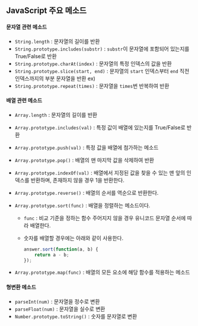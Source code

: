 ## JavaScript 주요 메소드

#### 문자열 관련 메소드

- `String.length` : 문자열의 길이를 반환
- `String.prototype.includes(substr)` : `substr`이 문자열에 포함되어 있는지를 True/False로 반환
- `String.prototype.charAt(index)` : 문자열의 특정 인덱스의 값을 반환
- `String.prototype.slice(start, end)` : 문자열의 `start` 인덱스부터 `end` 직전 인덱스까지의 부분 문자열을 반환  ex) 
- `String.prototype.repeat(times)` : 문자열을 `times`번 반복하여 반환

#### 배열 관련 메소드

- `Array.length` : 문자열의 길이를 반환
- `Array.prototype.includes(val)` : 특정 값이 배열에 있는지를 True/False로 반환
- `Array.prototype.push(val)` : 특정 값을 배열에 첨가하는 메소드
- `Array.prototype.pop()` : 배열의 맨 마지막 값을 삭제하여 반환
- `Array.prototype.indexOf(val)` : 배열에서 지정된 값을 찾을 수 있는 맨 앞의 인덱스를 반환하며, 존재하지 않을 경우 1을 반환한다. 
- `Array.prototype.reverse()` : 배열의 순서를 역순으로 반환한다.

- `Array.prototype.sort(func)` : 배열을 정렬하는 메소드이다.

  - `func` : 비교 기준을 정하는 함수
    주어지지 않을 경우 유니코드 문자열 순서에 따라 배열한다.

  - 숫자를 배열할 경우에는 아래와 같이 사용한다.

    ```js
    answer.sort(function(a, b) {
        return a - b;
    });
    ```

- `Array.prototype.map(func)` : 배열의 모든 요소에 해당 함수를 적용하는 메소드

#### 형변환 메소드

- `parseInt(num)` : 문자열을 정수로 변환
- `parseFloat(num)` : 문자열을 실수로 변환
- `Number.prototype.toString()` : 숫자를 문자열로 변환

